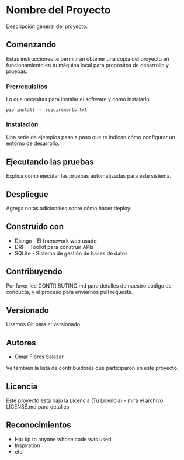 # Nombre del Proyecto

Descripción general del proyecto.

## Comenzando

Estas instrucciones te permitirán obtener una copia del proyecto en funcionamiento en tu máquina local para propósitos de desarrollo y pruebas.

### Prerrequisitos

Lo que necesitas para instalar el software y cómo instalarlo.


``pip install -r requirements.txt``


### Instalación

Una serie de ejemplos paso a paso que te indican cómo configurar un entorno de desarrollo.

## Ejecutando las pruebas

Explica cómo ejecutar las pruebas automatizadas para este sistema.

## Despliegue

Agrega notas adicionales sobre cómo hacer deploy.

## Construido con

- Django - El framework web usado
- DRF - Toolkit para construir APIs
- SQLite - Sistema de gestión de bases de datos

## Contribuyendo

Por favor lee CONTRIBUTING.md para detalles de nuestro código de conducta, y el proceso para enviarnos pull requests.

## Versionado

Usamos Git para el versionado.

## Autores

- Omar Flores Salazar

Ve también la lista de contribuidores que participaron en este proyecto.

## Licencia

Este proyecto está bajo la Licencia (Tu Licencia) - mira el archivo LICENSE.md para detalles

## Reconocimientos

- Hat tip to anyone whose code was used
- Inspiration
- etc
